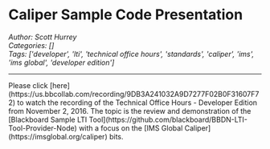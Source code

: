 # Caliper Sample Code Presentation
*Author: Scott Hurrey*  
*Categories: []*  
*Tags: ['developer', 'lti', 'technical office hours', 'standards', 'caliper', 'ims', 'ims global', 'developer edition']*  
<hr />
Please click [here](https://us.bbcollab.com/recording/9DB3A241032A9D7277F02B0F31607F72) to
watch the recording of the Technical Office Hours - Developer Edition from
November 2, 2016. The topic is the review and demonstration of the 
[Blackboard Sample LTI Tool](https://github.com/blackboard/BBDN-LTI-Tool-Provider-Node) with a focus on the 
[IMS Global Caliper](https://imsglobal.org/caliper) bits.

